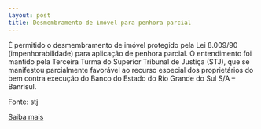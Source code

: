 ```yaml
---
layout: post
title: Desmembramento de imóvel para penhora parcial
---
```

<p>É permitido o desmembramento de imóvel protegido pela Lei 8.009/90 (impenhorabilidade) para aplicação de penhora parcial. O entendimento foi mantido pela Terceira Turma do Superior Tribunal de Justiça (STJ), que se manifestou parcialmente favorável ao recurso especial dos proprietários do bem contra execução do Banco do Estado do Rio Grande do Sul S/A – Banrisul.</p><p>Fonte: stj</p><p><a href="http://www.stj.jus.br/portal_stj/publicacao/engine.wsp?tmp.area=398&tmp.texto=91494" target="_blank">Saiba mais </a></p>

